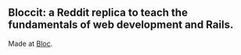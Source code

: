  ## Bloccit: a Reddit replica to teach the fundamentals of web development and Rails.
 
 Made at [Bloc](http://bloc.io).